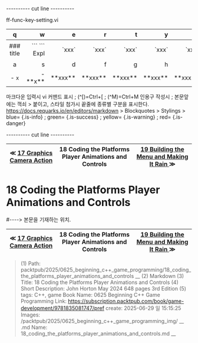 
---------- cut line ----------

ff-func-key-setting.vi

| q     | w     | e     | r     | t     | y     | u     | i     | o     | p     |
:------:|------:|------:|------:|------:|------:|------:|------:|------:|------:|
|### title | \`\`\` \`\`\` Expl| \`xxx\`|\`xxx\`|\`xxx\`|\`xxx\`|\`xxx\`|\`xxx \`|\`xxx \`| 없 음 |
| a     | s     | d     | f     | g     | h     | j     | k     | l     |
|- `x`|- \*\*x\*\*| \*\*xxx\*\*| \*\*xxx\*\*| \*\*xxx\*\*| \*\*xxx\*\*| \*\*xxx\*\*| \*\*xxx\*\*| \*\*xxx\*\*|

마크다운 입력시 vi 커맨드 표시 ; (^[)=Ctrl+[ ; (^M)=Ctrl+M
인용구 작성시 ; 본문앞에는 꺽쇠 > 붙이고, 스타일 첨가시 끝줄에 종류별 구분을 표시한다.
https://docs.requarks.io/en/editors/markdown > Blockquotes > Stylings >
blue= {.is-info} ; green= {.is-success} ; yellow= {.is-warning} ; red= {.is-danger}

---------- cut line ----------

| ≪ [ 17 Graphics Camera Action ](/packtpub/2025/0625_beginning_c++_game_programming/17_graphics_camera_action) | 18 Coding the Platforms Player Animations and Controls | [ 19 Building the Menu and Making It Rain ](/packtpub/2025/0625_beginning_c++_game_programming/19_building_the_menu_and_making_it_rain) ≫ |
|:----:|:----:|:----:|

# 18 Coding the Platforms Player Animations and Controls
#----> 본문을 기재하는 위치.



| ≪ [ 17 Graphics Camera Action ](/packtpub/2025/0625_beginning_c++_game_programming/17_graphics_camera_action) | 18 Coding the Platforms Player Animations and Controls | [ 19 Building the Menu and Making It Rain ](/packtpub/2025/0625_beginning_c++_game_programming/19_building_the_menu_and_making_it_rain) ≫ |
|:----:|:----:|:----:|

> (1) Path: packtpub/2025/0625_beginning_c++_game_programming/18_coding_the_platforms_player_animations_and_controls __
> (2) Markdown
> (3) Title: 18 Coding the Platforms Player Animations and Controls
> (4) Short Description: John Horton May 2024 648 pages 3rd Edition
> (5) tags: C++, game
> Book Name: 0625 Beginning C++ Game Programming
> Link: https://subscription.packtpub.com/book/game-development/9781835081747/pref
> create: 2025-06-29 일 15:15:25
> Images: /packtpub/2025/0625_beginning_c++_game_programming_img/ __
> .md Name: 18_coding_the_platforms_player_animations_and_controls.md __

